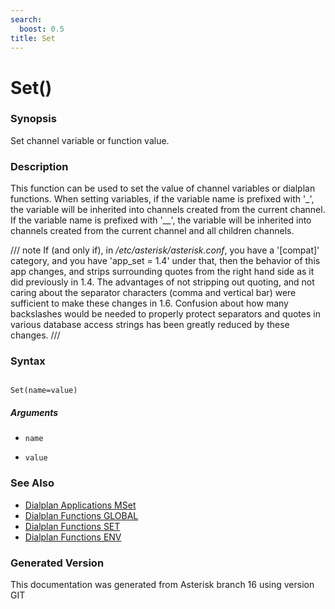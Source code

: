 ```yaml
---
search:
  boost: 0.5
title: Set
---
```


# Set()

### Synopsis

Set channel variable or function value.

### Description

This function can be used to set the value of channel variables or dialplan functions. When setting variables, if the variable name is prefixed with '\_', the variable will be inherited into channels created from the current channel. If the variable name is prefixed with '\_\_', the variable will be inherited into channels created from the current channel and all children channels.<br>


/// note
If (and only if), in */etc/asterisk/asterisk.conf*, you have a '\[compat\]' category, and you have 'app\_set = 1.4' under that, then the behavior of this app changes, and strips surrounding quotes from the right hand side as it did previously in 1.4. The advantages of not stripping out quoting, and not caring about the separator characters (comma and vertical bar) were sufficient to make these changes in 1.6. Confusion about how many backslashes would be needed to properly protect separators and quotes in various database access strings has been greatly reduced by these changes.
///


### Syntax


```

Set(name=value)
```
##### Arguments


* `name`

* `value`

### See Also

* [Dialplan Applications MSet](/Asterisk_16_Documentation/API_Documentation/Dialplan_Applications/MSet)
* [Dialplan Functions GLOBAL](/Asterisk_16_Documentation/API_Documentation/Dialplan_Functions/GLOBAL)
* [Dialplan Functions SET](/Asterisk_16_Documentation/API_Documentation/Dialplan_Functions/SET)
* [Dialplan Functions ENV](/Asterisk_16_Documentation/API_Documentation/Dialplan_Functions/ENV)


### Generated Version

This documentation was generated from Asterisk branch 16 using version GIT 